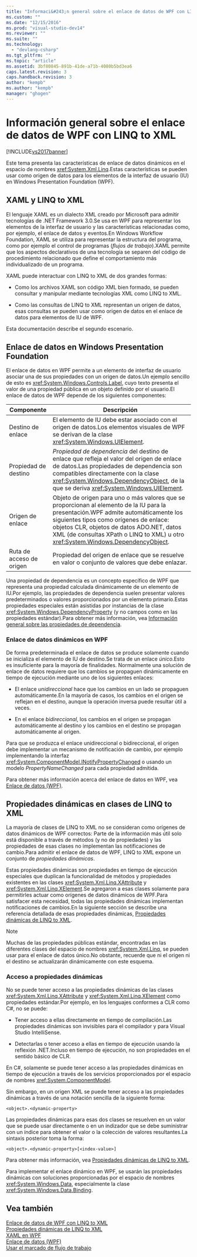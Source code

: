 ```yaml
---
title: "Informaci&#243;n general sobre el enlace de datos de WPF con LINQ to XML | Microsoft Docs"
ms.custom: ""
ms.date: "12/15/2016"
ms.prod: "visual-studio-dev14"
ms.reviewer: ""
ms.suite: ""
ms.technology: 
  - "devlang-csharp"
ms.tgt_pltfrm: ""
ms.topic: "article"
ms.assetid: 3bf80845-891b-41de-a71b-4080b5bd3ea6
caps.latest.revision: 3
caps.handback.revision: 3
author: "kempb"
ms.author: "kempb"
manager: "ghogen"
---
```

# Informaci&#243;n general sobre el enlace de datos de WPF con LINQ to XML
[!INCLUDE[vs2017banner](../code-quality/includes/vs2017banner.md)]

Este tema presenta las características de enlace de datos dinámicos en el espacio de nombres <xref:System.Xml.Linq>.Estas características se pueden usar como origen de datos para los elementos de la interfaz de usuario \(IU\) en Windows Presentation Foundation \(WPF\).  
  
## XAML y LINQ to XML  
 El lenguaje XAML es un dialecto XML creado por Microsoft para admitir tecnologías de .NET Framework 3.0.Se usa en WPF para representar los elementos de la interfaz de usuario y las características relacionadas como, por ejemplo, el enlace de datos y eventos.En Windows Workflow Foundation, XAML se utiliza para representar la estructura del programa, como por ejemplo el control de programas \(*flujos de trabajo*\).XAML permite que los aspectos declarativos de una tecnología se separen del código de procedimiento relacionado que define el comportamiento más individualizado de un programa.  
  
 XAML puede interactuar con LINQ to XML de dos grandes formas:  
  
-   Como los archivos XAML son código XML bien formado, se pueden consultar y manipular mediante tecnologías XML como LINQ to XML.  
  
-   Como las consultas de LINQ to XML representan un origen de datos, esas consultas se pueden usar como origen de datos en el enlace de datos para elementos de IU de WPF.  
  
 Esta documentación describe el segundo escenario.  
  
## Enlace de datos en Windows Presentation Foundation  
 El enlace de datos en WPF permite a un elemento de interfaz de usuario asociar una de sus propiedades con un origen de datos.Un ejemplo sencillo de esto es <xref:System.Windows.Controls.Label>, cuyo texto presenta el valor de una propiedad pública en un objeto definido por el usuario.El enlace de datos de WPF depende de los siguientes componentes:  
  
|Componente|Descripción|  
|----------------|-----------------|  
|Destino de enlace|El elemento de IU debe estar asociado con el origen de datos.Los elementos visuales de WPF se derivan de la clase <xref:System.Windows.UIElement>.|  
|Propiedad de destino|*Propiedad de dependencia* del destino de enlace que refleja el valor del origen de enlace de datos.Las propiedades de dependencia son compatibles directamente con la clase <xref:System.Windows.DependencyObject>, de la que se deriva <xref:System.Windows.UIElement>.|  
|Origen de enlace|Objeto de origen para uno o más valores que se proporcionan al elemento de la IU para la presentación.WPF admite automáticamente los siguientes tipos como orígenes de enlace: objetos CLR, objetos de datos ADO.NET, datos XML \(de consultas XPath o LINQ to XML\) u otro <xref:System.Windows.DependencyObject>.|  
|Ruta de acceso de origen|Propiedad del origen de enlace que se resuelve en valor o conjunto de valores que debe enlazar.|  
  
 Una propiedad de dependencia es un concepto específico de WPF que representa una propiedad calculada dinámicamente de un elemento de IU.Por ejemplo, las propiedades de dependencia suelen presentar valores predeterminados o valores proporcionados por un elemento primario.Estas propiedades especiales están asistidas por instancias de la clase <xref:System.Windows.DependencyProperty> \(y no campos como en las propiedades estándar\).Para obtener más información, vea [Información general sobre las propiedades de dependencia](../Topic/Dependency%20Properties%20Overview.md).  
  
### Enlace de datos dinámicos en WPF  
 De forma predeterminada el enlace de datos se produce solamente cuando se inicializa el elemento de IU de destino.Se trata de un enlace *único*.Esto es insuficiente para la mayoría de finalidades. Normalmente una solución de enlace de datos requiere que los cambios se propaguen dinámicamente en tiempo de ejecución mediante uno de los siguientes enlaces:  
  
-   El enlace *unidireccional* hace que los cambios en un lado se propaguen automáticamente.En la mayoría de casos, los cambios en el origen se reflejan en el destino, aunque la operación inversa puede resultar útil a veces.  
  
-   En el enlace *bidireccional*, los cambios en el origen se propagan automáticamente al destino y los cambios en el destino se propagan automáticamente al origen.  
  
 Para que se produzca el enlace unidireccional o bidireccional, el origen debe implementar un mecanismo de notificación de cambio, por ejemplo implementando la interfaz <xref:System.ComponentModel.INotifyPropertyChanged> o usando un modelo *PropertyNameChanged* para cada propiedad admitida.  
  
 Para obtener más información acerca del enlace de datos en WPF, vea [Enlace de datos \(WPF\)](../Topic/Data%20Binding%20\(WPF\).md).  
  
## Propiedades dinámicas en clases de LINQ to XML  
 La mayoría de clases de LINQ to XML no se consideran como orígenes de datos dinámicos de WPF correctos: Parte de la información más útil solo está disponible a través de métodos \(y no de propiedades\) y las propiedades de esas clases no implementan las notificaciones de cambio.Para admitir el enlace de datos de WPF, LINQ to XML expone un conjunto de *propiedades dinámicas*.  
  
 Estas propiedades dinámicas son propiedades en tiempo de ejecución especiales que duplican la funcionalidad de métodos y propiedades existentes en las clases <xref:System.Xml.Linq.XAttribute> y <xref:System.Xml.Linq.XElement>.Se agregaron a esas clases solamente para permitirles actuar como orígenes de datos dinámicos de WPF.Para satisfacer esta necesidad, todas las propiedades dinámicas implementan notificaciones de cambios.En la siguiente sección se describe una referencia detallada de esas propiedades dinámicas, [Propiedades dinámicas de LINQ to XML](../designers/linq-to-xml-dynamic-properties.md).  
  
> [!NOTE]
>  Muchas de las propiedades públicas estándar, encontradas en las diferentes clases del espacio de nombres <xref:System.Xml.Linq>, se pueden usar para el enlace de datos único.No obstante, recuerde que ni el origen ni el destino se actualizarán dinámicamente con este esquema.  
  
### Acceso a propiedades dinámicas  
 No se puede tener acceso a las propiedades dinámicas de las clases <xref:System.Xml.Linq.XAttribute> y <xref:System.Xml.Linq.XElement> como propiedades estándar.Por ejemplo, en los lenguajes conformes a CLR como C\#, no se puede:  
  
-   Tener acceso a ellas directamente en tiempo de compilación.Las propiedades dinámicas son invisibles para el compilador y para Visual Studio IntelliSense.  
  
-   Detectarlas o tener acceso a ellas en tiempo de ejecución usando la reflexión .NET.Incluso en tiempo de ejecución, no son propiedades en el sentido básico de CLR.  
  
 En C\#, solamente se puede tener acceso a las propiedades dinámicas en tiempo de ejecución a través de los servicios proporcionados por el espacio de nombres <xref:System.ComponentModel>.  
  
 Sin embargo, en un origen XML se puede tener acceso a las propiedades dinámicas a través de una notación sencilla de la siguiente forma:  
  
```  
<object>.<dynamic-property>  
```  
  
 Las propiedades dinámicas para esas dos clases se resuelven en un valor que se puede usar directamente o en un indizador que se debe suministrar con un índice para obtener el valor o la colección de valores resultantes.La sintaxis posterior toma la forma:  
  
```  
<object>.<dynamic-property>[<index-value>]  
```  
  
 Para obtener más información, vea [Propiedades dinámicas de LINQ to XML](../designers/linq-to-xml-dynamic-properties.md).  
  
 Para implementar el enlace dinámico en WPF, se usarán las propiedades dinámicas con soluciones proporcionadas por el espacio de nombres <xref:System.Windows.Data>, especialmente la clase <xref:System.Windows.Data.Binding>.  
  
## Vea también  
 [Enlace de datos de WPF con LINQ to XML](../designers/wpf-data-binding-with-linq-to-xml.md)   
 [Propiedades dinámicas de LINQ to XML](../designers/linq-to-xml-dynamic-properties.md)   
 [XAML en WPF](../Topic/XAML%20in%20WPF.md)   
 [Enlace de datos \(WPF\)](../Topic/Data%20Binding%20\(WPF\).md)   
 [Usar el marcado de flujo de trabajo](http://go.microsoft.com/fwlink/?LinkId=98685)